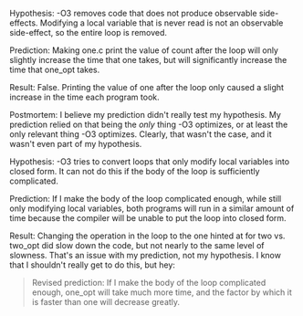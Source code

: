 Hypothesis: -O3 removes code that does not produce observable side-effects.
Modifying a local variable that is never read is not an observable side-effect,
so the entire loop is removed.

Prediction: Making one.c print the value of count after the loop will only slightly increase
the time that one takes, but will significantly increase the time that one_opt
takes.

Result: False. Printing the value of one after the loop only caused a slight
increase in the time each program took.

Postmortem: I believe my prediction didn't really test my hypothesis. My
prediction relied on that being the *only* thing -O3 optimizes, or at least the
only relevant thing -O3 optimizes. Clearly, that wasn't the case, and it wasn't
even part of my hypothesis.

Hypothesis: -O3 tries to convert loops that only modify local variables into
closed form. It can not do this if the body of the loop is sufficiently complicated.

Prediction: If I make the body of the loop complicated enough, while still only
modifying local variables, both programs will run in a similar amount of time
because the compiler will be unable to put the loop into closed form.

Result: Changing the operation in the loop to the one hinted at for two vs.
two_opt did slow down the code, but not nearly to the same level of slowness.
That's an issue with my prediction, not my hypothesis. I know that I shouldn't
really get to do this, but hey:
> Revised prediction: If I make the body of the loop complicated enough, one_opt
> will take much more time, and the factor by which it is faster than one will
> decrease greatly.

